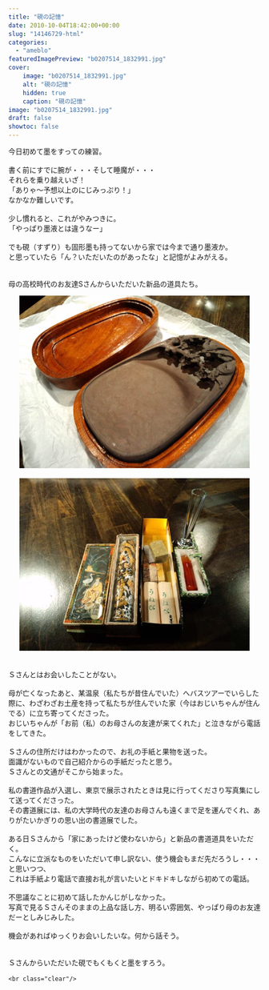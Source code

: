 ```yaml
---
title: "硯の記憶"
date: 2010-10-04T18:42:00+00:00
slug: "14146729-html"
categories:
  - "ameblo"
featuredImagePreview: "b0207514_1832991.jpg"
cover:
    image: "b0207514_1832991.jpg"
    alt: "硯の記憶"
    hidden: true
    caption: "硯の記憶"
image: "b0207514_1832991.jpg"
draft: false
showtoc: false
---
```

今日初めて墨をすっての練習。<br/>
<br/>
書く前にすでに腕が・・・そして睡魔が・・・<br/>
それらを乗り越えいざ！<br/>
「ありゃ～予想以上のにじみっぷり！」<br/>
なかなか難しいです。<br/>
<br/>
少し慣れると、これがやみつきに。<br/>
「やっぱり墨液とは違うなー」<br/>
<br/>
でも硯（すずり）も固形墨も持ってないから家では今まで通り墨液か。<br/>
と思っていたら「ん？いただいたのがあったな」と記憶がよみがえる。<br/>
<br/>
<br/>
母の高校時代のお友達Sさんからいただいた新品の道具たち。<br/>
<center><a href="b0207514_1832991.jpg" rel="nofollow"><img src="b0207514_1832991.jpg" alt="硯の記憶_b0207514_1832991.jpg" class="IMAGE_MID" height="345" width="460"/></a></center><br/>
<center><a href="b0207514_1834577.jpg" rel="nofollow"><img src="b0207514_1834577.jpg" alt="硯の記憶_b0207514_1834577.jpg" class="IMAGE_MID" height="345" width="460"/></a></center><br/>
<br/>
Ｓさんとはお会いしたことがない。<br/>
<br/>
母が亡くなったあと、某温泉（私たちが昔住んでいた）へバスツアーでいらした際に、わざわざお土産を持って私たちが住んでいた家（今はおじいちゃんが住んでる）に立ち寄ってくださった。<br/>
おじいちゃんが「お前（私）のお母さんの友達が来てくれた」と泣きながら電話をしてきた。<br/>
<br/>
Ｓさんの住所だけはわかったので、お礼の手紙と果物を送った。<br/>
面識がないもので自己紹介からの手紙だったと思う。<br/>
Ｓさんとの文通がそこから始まった。<br/>
<br/>
私の書道作品が入選し、東京で展示されたときは見に行ってくださり写真集にして送ってくださった。<br/>
その書道展には、私の大学時代の友達のお母さんも遠くまで足を運んでくれ、ありがたいかぎりの思い出の書道展でした。<br/>
<br/>
ある日Ｓさんから「家にあったけど使わないから」と新品の書道道具をいただく。<br/>
こんなに立派なものをいただいて申し訳ない、使う機会もまだ先だろうし・・・と思いつつ、<br/>
これは手紙より電話で直接お礼が言いたいとドキドキしながら初めての電話。<br/>
<br/>
不思議なことに初めて話したかんじがしなかった。<br/>
写真で見るＳさんそのままの上品な話し方、明るい雰囲気、やっぱり母のお友達だーとしみじみした。<br/>
<br/>
機会があればゆっくりお会いしたいな。何から話そう。<br/>
<br/>
<br/>
Ｓさんからいただいた硯でもくもくと墨をすろう。

    <br class="clear"/>